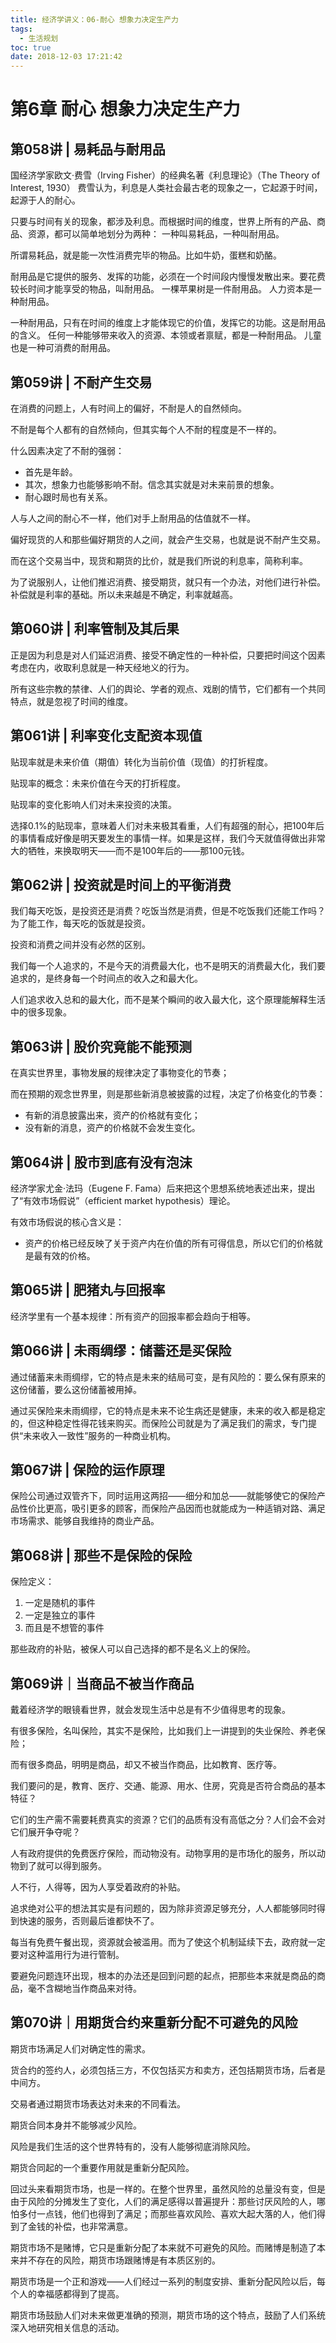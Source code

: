 ```yaml
---
title: 经济学讲义：06-耐心 想象力决定生产力
tags:
  - 生活规划
toc: true
date: 2018-12-03 17:21:42
---
```

# 第6章  耐心 想象力决定生产力
## 第058讲 | 易耗品与耐用品
国经济学家欧文·费雪（Irving Fisher）的经典名著《利息理论》（The Theory of Interest, 1930）
费雪认为，利息是人类社会最古老的现象之一，它起源于时间，起源于人的耐心。

只要与时间有关的现象，都涉及利息。而根据时间的维度，世界上所有的产品、商品、资源，都可以简单地划分为两种：
一种叫易耗品，一种叫耐用品。

所谓易耗品，就是能一次性消费完毕的物品。比如牛奶，蛋糕和奶酪。

耐用品是它提供的服务、发挥的功能，必须在一个时间段内慢慢发散出来。要花费较长时间才能享受的物品，叫耐用品。
一棵苹果树是一件耐用品。
人力资本是一种耐用品。

一种耐用品，只有在时间的维度上才能体现它的价值，发挥它的功能。这是耐用品的含义。
任何一种能够带来收入的资源、本领或者禀赋，都是一种耐用品。
儿童也是一种可消费的耐用品。
<!--more-->

## 第059讲 | 不耐产生交易
在消费的问题上，人有时间上的偏好，不耐是人的自然倾向。

不耐是每个人都有的自然倾向，但其实每个人不耐的程度是不一样的。

什么因素决定了不耐的强弱：
- 首先是年龄。
- 其次，想象力也能够影响不耐。信念其实就是对未来前景的想象。
- 耐心跟时局也有关系。

人与人之间的耐心不一样，他们对手上耐用品的估值就不一样。

偏好现货的人和那些偏好期货的人之间，就会产生交易，也就是说不耐产生交易。

而在这个交易当中，现货和期货的比价，就是我们所说的利息率，简称利率。

为了说服别人，让他们推迟消费、接受期货，就只有一个办法，对他们进行补偿。补偿就是利率的基础。所以未来越是不确定，利率就越高。

## 第060讲 | 利率管制及其后果
正是因为利息是对人们延迟消费、接受不确定性的一种补偿，只要把时间这个因素考虑在内，收取利息就是一种天经地义的行为。

所有这些宗教的禁律、人们的舆论、学者的观点、戏剧的情节，它们都有一个共同特点，就是忽视了时间的维度。

## 第061讲 | 利率变化支配资本现值
贴现率就是未来价值（期值）转化为当前价值（现值）的打折程度。

贴现率的概念：未来价值在今天的打折程度。

贴现率的变化影响人们对未来投资的决策。

选择0.1%的贴现率，意味着人们对未来极其看重，人们有超强的耐心，把100年后的事情看成好像是明天要发生的事情一样。如果是这样，我们今天就值得做出非常大的牺牲，来换取明天——而不是100年后的——那100元钱。

## 第062讲 | 投资就是时间上的平衡消费
我们每天吃饭，是投资还是消费？吃饭当然是消费，但是不吃饭我们还能工作吗？为了能工作，每天吃的饭就是投资。

投资和消费之间并没有必然的区别。

我们每一个人追求的，不是今天的消费最大化，也不是明天的消费最大化，我们要追求的，是终身每一个时间点的收入之和最大化。

人们追求收入总和的最大化，而不是某个瞬间的收入最大化，这个原理能解释生活中的很多现象。

## 第063讲 | 股价究竟能不能预测
在真实世界里，事物发展的规律决定了事物变化的节奏；

而在预期的观念世界里，则是那些新消息被披露的过程，决定了价格变化的节奏：
- 有新的消息披露出来，资产的价格就有变化；
- 没有新的消息，资产的价格就不会发生变化。

## 第064讲 | 股市到底有没有泡沫
经济学家尤金·法玛（Eugene F. Fama）后来把这个思想系统地表述出来，提出了“有效市场假说”（efficient market hypothesis）理论。

有效市场假说的核心含义是：
- 资产的价格已经反映了关于资产内在价值的所有可得信息，所以它们的价格就是最有效的价格。

## 第065讲 | 肥猪丸与回报率
经济学里有一个基本规律：所有资产的回报率都会趋向于相等。

## 第066讲 | 未雨绸缪：储蓄还是买保险
通过储蓄来未雨绸缪，它的特点是未来的结局可变，是有风险的：要么保有原来的这份储蓄，要么这份储蓄被用掉。

通过买保险来未雨绸缪，它的特点是未来不论生病还是健康，未来的收入都是稳定的，但这种稳定性得花钱来购买。而保险公司就是为了满足我们的需求，专门提供“未来收入一致性”服务的一种商业机构。

## 第067讲 | 保险的运作原理
保险公司通过双管齐下，同时运用这两招——细分和加总——就能够使它的保险产品性价比更高，吸引更多的顾客，而保险产品因而也就能成为一种适销对路、满足市场需求、能够自我维持的商业产品。

## 第068讲 | 那些不是保险的保险
保险定义：
1. 一定是随机的事件
2. 一定是独立的事件
3. 而且是不想管的事件

那些政府的补贴，被保人可以自己选择的都不是名义上的保险。

## 第069讲｜当商品不被当作商品
戴着经济学的眼镜看世界，就会发现生活中总是有不少值得思考的现象。

有很多保险，名叫保险，其实不是保险，比如我们上一讲提到的失业保险、养老保险；

而有很多商品，明明是商品，却又不被当作商品，比如教育、医疗等。

我们要问的是，教育、医疗、交通、能源、用水、住房，究竟是否符合商品的基本特征？

它们的生产需不需要耗费真实的资源？它们的品质有没有高低之分？人们会不会对它们展开争夺呢？

人有政府提供的免费医疗保险，而动物没有。动物享用的是市场化的服务，所以动物到了就可以得到服务。

人不行，人得等，因为人享受着政府的补贴。

追求绝对公平的想法其实是有问题的，因为除非资源足够充分，人人都能够同时得到快速的服务，否则最后谁都快不了。

每当有免费午餐出现，资源就会被滥用。而为了使这个机制延续下去，政府就一定要对这种滥用行为进行管制。

要避免问题连环出现，根本的办法还是回到问题的起点，把那些本来就是商品的商品，毫不含糊地当作商品来对待。

## 第070讲｜用期货合约来重新分配不可避免的风险
期货市场满足人们对确定性的需求。

货合约的签约人，必须包括三方，不仅包括买方和卖方，还包括期货市场，后者是中间方。

交易者通过期货市场表达对未来的不同看法。

期货合同本身并不能够减少风险。

风险是我们生活的这个世界特有的，没有人能够彻底消除风险。

期货合同起的一个重要作用就是重新分配风险。

回过头来看期货市场，也是一样的。在整个世界里，虽然风险的总量没有变，但是由于风险的分摊发生了变化，人们的满足感得以普遍提升：那些讨厌风险的人，哪怕多付一点钱，他们也得到了满足；而那些喜欢风险、喜欢大起大落的人，他们得到了金钱的补偿，也非常满意。

期货市场不是赌博，它只是重新分配了本来就不可避免的风险。而赌博是制造了本来并不存在的风险，期货市场跟赌博是有本质区别的。

期货市场是一个正和游戏——人们经过一系列的制度安排、重新分配风险以后，每个人的幸福感都得到了提高。

期货市场鼓励人们对未来做更准确的预测，期货市场的这个特点，鼓励了人们系统深入地研究相关信息的活动。


